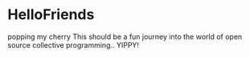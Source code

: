 # HelloFriends
popping my cherry
This should be a fun journey into the world of open source collective programming.. YIPPY! 

